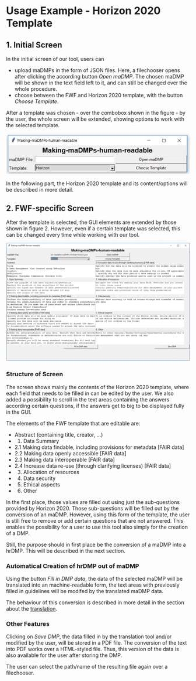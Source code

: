 # Usage Example - Horizon 2020 Template

## 1. Initial Screen

In the initial screen of our tool, users can 
* upload maDMPs in the form of JSON files. Here, a filechooser opens after clicking the according button *Open maDMP*. The chosen maDMP will be shown in the text field left to it, and can still be changed over the whole procedure.
* choose between the FWF and Horizon 2020 template, with the button *Choose Template*.

After a template was chosen - over the combobox shown in the figure -  by the user, the whole screen will be extended, showing options to work with the selected template.

![Hor1](./img/hor_1.PNG)

In the following part, the Horizon 2020 template and its content/options will be described in more detail.


## 2. FWF-specific Screen

After the template is selected, the GUI elements are extended by those shown in figure 2. However, even if a certain template was selected, this can be changed every time while working with our tool.

![Hor2](./img/hor_2.PNG)

### Structure of Screen

The screen shows mainly the contents of the Horizon 2020 template, where each field that needs to be filled in can be edited by the user. We also added a possibility to scroll in the text areas containing the answers according certain questions, if the answers get to big to be displayed
fully in the GUI.

The elements of the FWF template that are editable are:

* Abstract (containing title, creator, ...)
* 1. Data Summary
* 2.1 Making data findable, including provisions for metadata [FAIR data] 
* 2.2 Making data openly accessible [FAIR data] 
* 2.3 Making data interoperable [FAIR data] 
* 2.4 Increase data re-use (through clarifying licenses) [FAIR data] 
* 3. Allocation of resources 
* 4. Data security 
* 5. Ethical aspects 
* 6. Other 

In the first place, those values are filled out using just the sub-questions provided by Horizon 2020. Those sub-questions will be filled out by the conversion of an maDMP. However, using this form of the template, the user is still free to
remove or add certain questions that are not answered. This enables the possibility for a user to use this tool also simply for the creation of a DMP.

Still, the purpose should in first place be the conversion of a maDMP into a hrDMP. This will be described in the next section.

### Automatical Creation of hrDMP out of maDMP

Using the button *Fill in DMP data*, the data of the selected maDMP will be translated into an machine-readable form, the text areas with
previously filled in guidelines will be modifed by the translated maDMP data.

The behaviour of this conversion is described in more detail in the section about the
[translation](https://github.com/MBAigner/Making-maDMPs-human-readable/blob/master/docs/translation/translation.md).

### Other Features

Clicking on *Save DMP*, the data filled in by the translation tool and/or modified by the user, will be stored in a PDF file. The conversion of
the text into PDF works over a HTML-styled file. Thus, this version of the data is also available for the user after storing the DMP.

The user can select the path/name of the resulting file again over a filechooser.
